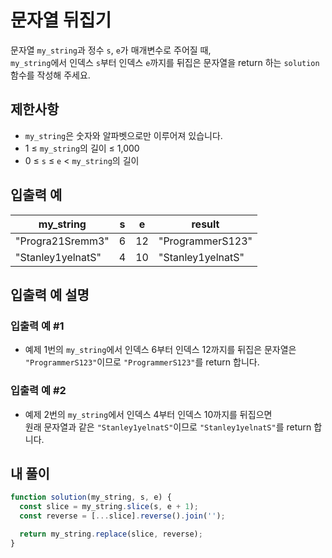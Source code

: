 # 문자열 뒤집기

문자열 `my_string`과 정수 `s`, `e`가 매개변수로 주어질 때,  
`my_string`에서 인덱스 `s`부터 인덱스 `e`까지를 뒤집은 문자열을 return 하는 `solution` 함수를 작성해 주세요.

## 제한사항

- `my_string`은 숫자와 알파벳으로만 이루어져 있습니다.
- 1 ≤ `my_string`의 길이 ≤ 1,000
- 0 ≤ `s` ≤ `e` < `my_string`의 길이

## 입출력 예

| my_string         | s   | e   | result            |
| ----------------- | --- | --- | ----------------- |
| "Progra21Sremm3"  | 6   | 12  | "ProgrammerS123"  |
| "Stanley1yelnatS" | 4   | 10  | "Stanley1yelnatS" |

## 입출력 예 설명

### 입출력 예 #1

- 예제 1번의 `my_string`에서 인덱스 6부터 인덱스 12까지를 뒤집은 문자열은  
  `"ProgrammerS123"`이므로 `"ProgrammerS123"`를 return 합니다.

### 입출력 예 #2

- 예제 2번의 `my_string`에서 인덱스 4부터 인덱스 10까지를 뒤집으면  
  원래 문자열과 같은 `"Stanley1yelnatS"`이므로 `"Stanley1yelnatS"`를 return 합니다.

## 내 풀이

```js
function solution(my_string, s, e) {
  const slice = my_string.slice(s, e + 1);
  const reverse = [...slice].reverse().join('');

  return my_string.replace(slice, reverse);
}
```
